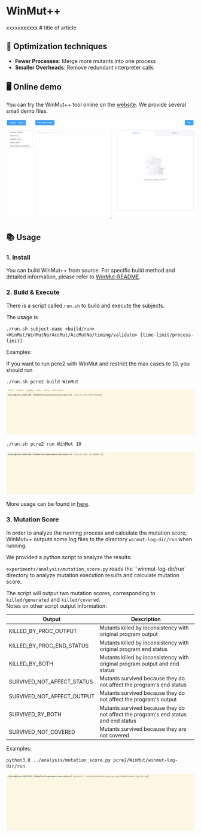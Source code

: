 # WinMut++

xxxxxxxxxxx # title of article

## 🚀 Optimization techniques

- **Fewer Processes**: Merge more mutants into one process
- **Smaller Overheads**: Remove redundant interpreter calls

## 🖥️ Online demo

You can try the WinMut++ tool online on the [website](). We provide several small demo files.

![demo](demo.gif)

## 📚 Usage

### 1. Install

You can build WinMut++ from source.
For specific build method and detailed information, please refer to [WinMut-README](WinMut-README.md).

### 2. Build & Execute

There is a script called `run.sh` to build and execute the subjects.

The usage is
```text
./run.sh subject-name <build/run> <WinMut/WinMutNo/AccMut/AccMutNo/timing/validate> [time-limit/process-limit]
```
Examples:

If you want to run pcre2 with WinMut and restrict the max cases to 10, you should run
```shell
./run.sh pcre2 build WinMut
```
![build pcre2](build-pcre2.gif)


```shell
./run.sh pcre2 run WinMut 10
```
![build pcre2](execute-pcre2.gif)

More usage can be found in [here](WinMut-README.md#running-the-experiments-from-the-paper).

### 3. Mutation Score

In order to analyze the running process and calculate the mutation score, WinMut++ outputs some log files to the directory `winmut-log-dir/run` when running.

We provided a python script to analyze the results:

`experiments/analysis/mutation_score.py` reads the ``winmut-log-dir/run` directory to analyze mutation execution results and calculate mutation score.


The script will output two mutation scores, corresponding to `killed/generated` and `killed/covered`.  
Notes on other script output information:
   
   | Output                             | Description                                      |
   |-----------------------------------|------------------------------------------|
   | KILLED_BY_PROC_OUTPUT            | Mutants killed by inconsistency with original program output                |
   | KILLED_BY_PROC_END_STATUS        | Mutants killed by inconsistency with original program end status            |
   | KILLED_BY_BOTH                   | Mutants killed by inconsistency with original program output and end status|
   | SURVIVED_NOT_AFFECT_STATUS       | Mutants survived because they do not affect the program's end status        |
   | SURVIVED_NOT_AFFECT_OUTPUT       | Mutants survived because they do not affect the program's output        |
   | SURVIVED_BY_BOTH                 | Mutants survived because they do not affect the program's end status and end status|
   | SURVIVED_NOT_COVERED             | Mutants survived because they are not covered                |


Examples:
```shell
python3.8 ../analysis/mutation_score.py pcre2/WinMut/winmut-log-dir/run
```
![mutation score pcre2](mutation_score-pcre2.gif)


